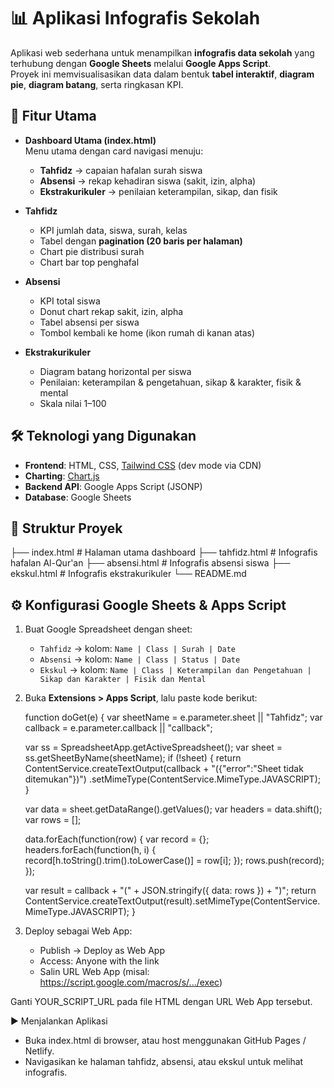 # 📊 Aplikasi Infografis Sekolah

Aplikasi web sederhana untuk menampilkan **infografis data sekolah** yang terhubung dengan **Google Sheets** melalui **Google Apps Script**.  
Proyek ini memvisualisasikan data dalam bentuk **tabel interaktif**, **diagram pie**, **diagram batang**, serta ringkasan KPI.

## 🚀 Fitur Utama
- **Dashboard Utama (index.html)**  
  Menu utama dengan card navigasi menuju:
  - **Tahfidz** → capaian hafalan surah siswa  
  - **Absensi** → rekap kehadiran siswa (sakit, izin, alpha)  
  - **Ekstrakurikuler** → penilaian keterampilan, sikap, dan fisik  

- **Tahfidz**
  - KPI jumlah data, siswa, surah, kelas
  - Tabel dengan **pagination (20 baris per halaman)**
  - Chart pie distribusi surah
  - Chart bar top penghafal

- **Absensi**
  - KPI total siswa
  - Donut chart rekap sakit, izin, alpha
  - Tabel absensi per siswa
  - Tombol kembali ke home (ikon rumah di kanan atas)

- **Ekstrakurikuler**
  - Diagram batang horizontal per siswa
  - Penilaian: keterampilan & pengetahuan, sikap & karakter, fisik & mental
  - Skala nilai 1–100

## 🛠️ Teknologi yang Digunakan
- **Frontend**: HTML, CSS, [Tailwind CSS](https://tailwindcss.com/) (dev mode via CDN)  
- **Charting**: [Chart.js](https://www.chartjs.org/)  
- **Backend API**: Google Apps Script (JSONP)  
- **Database**: Google Sheets  

## 📂 Struktur Proyek
├── index.html # Halaman utama dashboard
├── tahfidz.html # Infografis hafalan Al-Qur'an
├── absensi.html # Infografis absensi siswa
├── ekskul.html # Infografis ekstrakurikuler
└── README.md

## ⚙️ Konfigurasi Google Sheets & Apps Script
1. Buat Google Spreadsheet dengan sheet:
   - `Tahfidz` → kolom: `Name | Class | Surah | Date`
   - `Absensi` → kolom: `Name | Class | Status | Date`
   - `Ekskul` → kolom: `Name | Class | Keterampilan dan Pengetahuan | Sikap dan Karakter | Fisik dan Mental`

2. Buka **Extensions > Apps Script**, lalu paste kode berikut:

   function doGet(e) {
     var sheetName = e.parameter.sheet || "Tahfidz";
     var callback = e.parameter.callback || "callback";
     
     var ss = SpreadsheetApp.getActiveSpreadsheet();
     var sheet = ss.getSheetByName(sheetName);
     if (!sheet) {
       return ContentService.createTextOutput(callback + "({\"error\":\"Sheet tidak ditemukan\"})")
         .setMimeType(ContentService.MimeType.JAVASCRIPT);
     }
     
     var data = sheet.getDataRange().getValues();
     var headers = data.shift();
     var rows = [];
     
     data.forEach(function(row) {
       var record = {};
       headers.forEach(function(h, i) {
         record[h.toString().trim().toLowerCase()] = row[i];
       });
       rows.push(record);
     });
     
     var result = callback + "(" + JSON.stringify({ data: rows }) + ")";
     return ContentService.createTextOutput(result).setMimeType(ContentService.MimeType.JAVASCRIPT);
   }

3. Deploy sebagai Web App:

   - Publish → Deploy as Web App
   - Access: Anyone with the link
   - Salin URL Web App (misal: https://script.google.com/macros/s/.../exec)

Ganti YOUR_SCRIPT_URL pada file HTML dengan URL Web App tersebut.

▶️ Menjalankan Aplikasi

   - Buka index.html di browser, atau host menggunakan GitHub Pages / Netlify.
   - Navigasikan ke halaman tahfidz, absensi, atau ekskul untuk melihat infografis.
